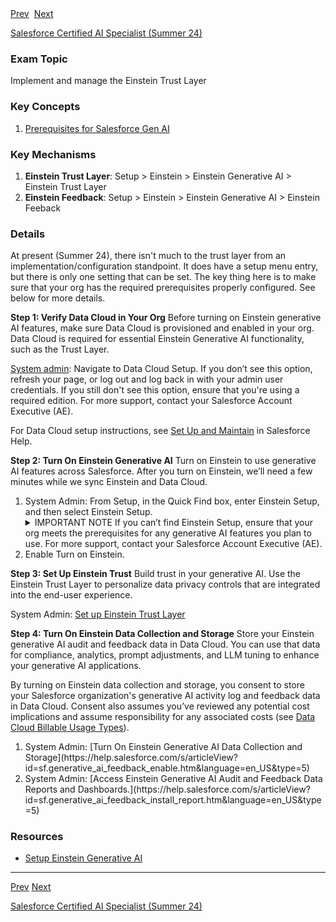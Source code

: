 <div>
  <span><a href="./1.1.md">Prev</a></span>&nbsp;
  <span><a href="./2.1.md">Next</a></span>
</div>

<span><a href="../README.md">Salesforce Certified AI Specialist (Summer 24)</a></h1>

### Exam Topic
Implement and manage the Einstein Trust Layer

### Key Concepts
1. [Prerequisites for Salesforce Gen AI](#details)

### Key Mechanisms
1. **Einstein Trust Layer**: Setup > Einstein > Einstein Generative AI > Einstein Trust Layer
2. **Einstein Feedback**: Setup > Einstein > Einstein Generative AI > Einstein Feeback

### Details

At present (Summer 24), there isn't much to the trust layer from an implementation/configuration standpoint. It does have a setup menu entry, but there is only one setting that can be set. The key thing here is to make sure that your org has the required prerequisites properly configured. See below for more details. 

**Step 1: Verify Data Cloud in Your Org**
Before turning on Einstein generative AI features, make sure Data Cloud is provisioned and enabled in your org. Data Cloud is required for essential Einstein Generative AI functionality, such as the Trust Layer.

<u>System admin</u>: Navigate to Data Cloud Setup. If you don’t see this option, refresh your page, or log out and log back in with your admin user credentials. If you still don't see this option, ensure that you're using a required edition. For more support, contact your Salesforce Account Executive (AE).

For Data Cloud setup instructions, see [Set Up and Maintain](https://help.salesforce.com/s/articleView?id=sf.c360_a_set_up.htm&language=en_US&type=5) in Salesforce Help.

**Step 2: Turn On Einstein Generative AI**
Turn on Einstein to use generative AI features across Salesforce. After you turn on Einstein, we’ll need a few minutes while we sync Einstein and Data Cloud.

<ol>
    <li>System Admin: From Setup, in the Quick Find box, enter Einstein Setup, and then select Einstein Setup.
        <details>
            <summary>IMPORTANT NOTE</summery>
            If you can’t find Einstein Setup, ensure that your org meets the prerequisites for any generative AI features you plan to use. For more support, contact your Salesforce Account Executive (AE).
        </details>
    </li>
    <li>Enable Turn on Einstein.</li>
</ol>

**Step 3: Set Up Einstein Trust**
Build trust in your generative AI. Use the Einstein Trust Layer to personalize data privacy controls that are integrated into the end-user experience.

System Admin: [Set up Einstein Trust Layer](https://help.salesforce.com/s/articleView?id=sf.generative_ai_trust_setup.htm&language=en_US&type=5)

**Step 4: Turn On Einstein Data Collection and Storage**
Store your Einstein generative AI audit and feedback data in Data Cloud. You can use that data for compliance, analytics, prompt adjustments, and LLM tuning to enhance your generative AI applications.

By turning on Einstein data collection and storage, you consent to store your Salesforce organization's generative AI activity log and feedback data in Data Cloud. Consent also assumes you’ve reviewed any potential cost implications and assume responsibility for any associated costs (see [Data Cloud Billable Usage Types](https://help.salesforce.com/s/articleView?id=sf.c360_a_data_usage_types.htm&language=en_US&type=5)). 

<ol>
    <li>System Admin: [Turn On Einstein Generative AI Data Collection and Storage](https://help.salesforce.com/s/articleView?id=sf.generative_ai_feedback_enable.htm&language=en_US&type=5)
    </li>
    <li>System Admin: [Access Einstein Generative AI Audit and Feedback Data Reports and Dashboards.](https://help.salesforce.com/s/articleView?id=sf.generative_ai_feedback_install_report.htm&language=en_US&type=5)</li>
</ol>

### Resources
- [Setup Einstein Generative AI](https://help.salesforce.com/s/articleView?id=sf.generative_ai_enable.htm&type=5)

<hr />

<div>
  <span><a href="./1.1.md">Prev</a></span>
  <span><a href="./2.1.md">Next</a></span>
</div>

<span><a href="../README.md">Salesforce Certified AI Specialist (Summer 24)</a></span>